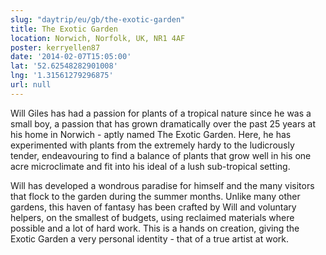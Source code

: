 ```yaml
---
slug: "daytrip/eu/gb/the-exotic-garden"
title: The Exotic Garden
location: Norwich, Norfolk, UK, NR1 4AF
poster: kerryellen87
date: '2014-02-07T15:05:00'
lat: '52.62548282901008'
lng: '1.31561279296875'
url: null
---
```


Will Giles has had a passion for plants of a tropical nature since he was a small boy, a passion that has grown dramatically over the past 25 years at his home in Norwich - aptly named The Exotic Garden. Here, he has experimented with plants from the extremely hardy to the ludicrously tender, endeavouring to find a balance of plants that grow well in his one acre microclimate and fit into his ideal of a lush sub-tropical setting.

Will has developed a wondrous paradise for himself and the many visitors that flock to the garden during the summer months. Unlike many other gardens, this haven of fantasy has been crafted by Will and voluntary helpers, on the smallest of budgets, using reclaimed materials where possible and a lot of hard work. This is a hands on creation, giving the Exotic Garden a very personal identity - that of a true artist at work.
